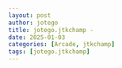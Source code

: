 ```yaml
---
layout: post
author: jotego
title: jotego.jtkchamp - 
date: 2025-01-03
categories: [Arcade, jtkchamp]
tags: [jotego.jtkchamp]
---
```


